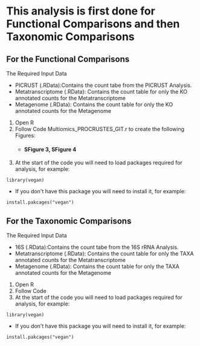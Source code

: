# This analysis is first done for Functional Comparisons and then Taxonomic Comparisons

## For the Functional Comparisons
The Required Input Data
* PICRUST (.RData):Contains the count tabe from the PICRUST Analysis.
* Metatranscriptome (.RData): Contains the count table for only the KO annotated counts for the Metatranscriptome
* Metagenome (.RData): Contains the count table for only the KO annotated counts for the Metagenome

1. Open R
1. Follow Code Multiomics_PROCRUSTES_GIT.r to create the following Figures:
    * #### SFigure 3, SFigure 4
  1. At the start of the code you will need to load packages required for analysis, for example:
```
library(vegan)
```
* If you don't have this package you will need to install it, for example:
```
install.pakcages("vegan")
```

## For the Taxonomic Comparisons
The Required Input Data
* 16S (.RData):Contains the count tabe from the 16S rRNA Analysis.
* Metatranscriptome (.RData): Contains the count table for only the TAXA annotated counts for the Metatranscriptome
* Metagenome (.RData): Contains the count table for only the TAXA annotated counts for the Metagenome

1. Open R
1. Follow Code 
  1. At the start of the code you will need to load packages required for analysis, for example:
```
library(vegan)
```
* If you don't have this package you will need to install it, for example:
```
install.pakcages("vegan")
